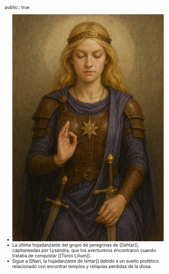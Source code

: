 public:: true

- ![ChatGPT Image 8 abr 2025, 23_10_44.png](../assets/ChatGPT_Image_8_abr_2025,_23_10_44_1744150252560_0.png)
- La última hojadanzante del grupo de peregrinas de [[Ishtar]], capitaneadas por Lysandra, que los aventureros encontraron cuando trataba de conquistar [[Türos Lilium]].
- Sigue a [[Nari, la hojadanzante de Ishtar]] debido a un sueño profético relacionado con encontrar templos y reliquias perdidas de la diosa.